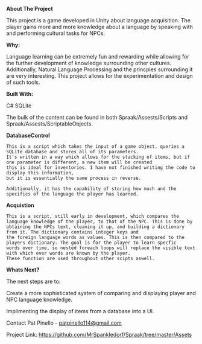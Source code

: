 **About The Project**

This project is a game developed in Unity about language acquisition. The player gains more and more knowledge about a language by speaking with 
and performing cultural tasks for NPCs. 

**Why:**

Language learning can be extremely fun and rewarding while allowing for the further development of knowledge surrounding other cultures. Additionally,
Natural Language Processing and the princples surrounding it are very interesting. This project allows for the experimentation and design of such tools.

**Built With:**

C#
SQLite

The bulk of the content can be found in both Spraak/Assests/Scripts and Spraak/Assests/ScriptableObjects.

**DatabaseControl** 
    
    This is a script which takes the input of a game object, queries a SQLite database and stores all of its parameters.
    It's written in a way which allows for the stacking of items, but if one parameter is different, a new item will be created
    this is ideal for inventories. I have not finished writing the code to display this information, 
    but it is essentially the same process in reverse.
    
    Additionally, it has the capability of storing how much and the specifics of the language the player has learned.
    
**Acquistion**

    This is a script, still early in development, which compares the language knowledge of the player, to that of the NPC. This is done by
    obtaining the NPCs text, cleaning it up, and building a dictionary from it. The dictionary contains integer keys and 
    the foreign language words as values. This is then compared to the players dictionary. The goal is for the player to learn specfic
    words over time, so nested foreach loops will replace the visible text with which ever words are known by the player. 
    These function are used throughout other scipts aswell.

**Whats Next?**

   The next steps are to:
   
   Create a more sophisticated system of comparing and displaying player and NPC language knowledge.
   
   Implimenting the display of items from a database into a UI.

Contact
Pat Pinello - patpinello114@gmail.com

Project Link: https://github.com/MrSpankledorf/Spraak/tree/master/Assets
